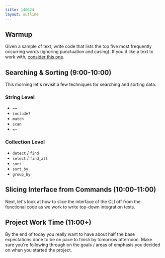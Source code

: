 ```yaml
---
title: 140624
layout: outline
---
```


## Warmup

Given a sample of text, write code that lists the top five most frequently occurring words (ignoring punctuation and casing). If you'd like a text to work with, [consider this one](http://www.huffingtonpost.com/2011/01/17/i-have-a-dream-speech-text_n_809993.html).

## Searching & Sorting (9:00-10:00)

This morning let's revisit a few techniques for searching and sorting data.

### String Level

* `==`
* `include?`
* `match`
* `scan`
* `=~`

### Collection Level

* `detect` / `find`
* `select` / `find_all`
* `sort`
* `sort_by`
* `group_by`

## Slicing Interface from Commands (10:00-11:00)

Next, let's look at how to slice the interface of the CLI off from the functional code as we work to write top-down integration tests.

## Project Work Time (11:00+)

By the end of today you really want to have about half the base expectations done to be on pace to finish by tomorrow afternoon. Make sure you're following through on the goals / areas of emphasis you decided on when you started the project.